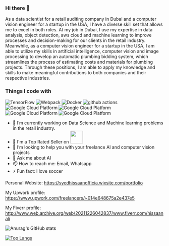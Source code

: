 ### Hi there 👋

As a data scientist for a retail auditing company in Dubai and a computer vision engineer for a startup in the USA, I have a diverse skill set that allows me to excel in both roles. At my job in Dubai, I use my expertise in data analysis, object detection, aws cloud and  machine learning to improve processes and decision-making for our clients in the retail industry. Meanwhile, as a computer vision engineer for a startup in the USA, I am able to utilize my skills in artificial intelligence, computer vision and image processing to develop an automatic plumbing bidding system, which streamlines the process of estimating costs and materials for plumbing projects. Through these positions, I am able to apply my knowledge and skills to make meaningful contributions to both companies and their respective industries.

<h3>Things I code with</h3>
<p>
  <img alt="TensorFlow" src="https://camo.githubusercontent.com/fec001b73f0253a3b7036f8cd5135d35797f0db64e9399903fc62e588e15ef43/68747470733a2f2f696d672e736869656c64732e696f2f62616467652f54656e736f72466c6f772d2532334646364630302e7376673f7374796c653d666f722d7468652d6261646765266c6f676f3d54656e736f72466c6f77266c6f676f436f6c6f723d7768697465" />
  <img alt="Webpack" src="https://camo.githubusercontent.com/a1b2dac5667822ee0d98ae6d799da61987fd1658dfeb4d2ca6e3c99b1535ebd8/68747470733a2f2f696d672e736869656c64732e696f2f62616467652f707974686f6e2d3336373041303f7374796c653d666f722d7468652d6261646765266c6f676f3d707974686f6e266c6f676f436f6c6f723d666664643534" /> 
  <img alt="Docker" src="https://camo.githubusercontent.com/15ab61ce30a10d53ef73580f936329f8308021ebf6dc90f51c817d522516d40f/68747470733a2f2f696d672e736869656c64732e696f2f62616467652f5079546f7263682d2532334545344332432e7376673f7374796c653d666f722d7468652d6261646765266c6f676f3d5079546f726368266c6f676f436f6c6f723d7768697465" />
  <img alt="github actions" src="https://camo.githubusercontent.com/96796a43b2c70f9c57f3ad251efd2073b828ab3037e4af502c7c409f9564d2b7/68747470733a2f2f696d672e736869656c64732e696f2f62616467652f4b657261732d2532334430303030302e7376673f7374796c653d666f722d7468652d6261646765266c6f676f3d4b65726173266c6f676f436f6c6f723d7768697465" />
  <img alt="Google Cloud Platform" src="https://camo.githubusercontent.com/5e8b6493343a841ed161f1862e7de688f67ba8809ad0a76a8f04af618ab2c3bf/68747470733a2f2f696d672e736869656c64732e696f2f62616467652f7363696b69742d2d6c6561726e2d2532334637393331452e7376673f7374796c653d666f722d7468652d6261646765266c6f676f3d7363696b69742d6c6561726e266c6f676f436f6c6f723d7768697465" />
  <img alt="Google Cloud Platform" src="https://camo.githubusercontent.com/a1c5e9056e3be1e1058d8517b025af60f61f75395a78245776db71a7703aff9c/68747470733a2f2f696d672e736869656c64732e696f2f62616467652f6e756d70792d2532333031333234332e7376673f7374796c653d666f722d7468652d6261646765266c6f676f3d6e756d7079266c6f676f436f6c6f723d7768697465" />
  <img alt="Google Cloud Platform" src="https://camo.githubusercontent.com/f737c8a9e60949e59f80fcca0b0019df76efb3c8ae56d38736bb93e44b447000/68747470733a2f2f696d672e736869656c64732e696f2f62616467652f70616e6461732d2532333135303435382e7376673f7374796c653d666f722d7468652d6261646765266c6f676f3d70616e646173266c6f676f436f6c6f723d7768697465" />
  <img alt="Google Cloud Platform" src="https://camo.githubusercontent.com/01a0e0358e1ce867c57b40f3fc5e037d6f0b7b8946ad9856749b3cf1830c0767/68747470733a2f2f696d672e736869656c64732e696f2f62616467652f6f70656e63762d25323377686974652e7376673f7374796c653d666f722d7468652d6261646765266c6f676f3d6f70656e6376266c6f676f436f6c6f723d7768697465" />

  
</p>



- 🔭 I’m currently working on Data Science and Machine learning problems in the retail industry.
- 🌱 I'm a Top Rated Seller on <img src = "https://logos-world.net/wp-content/uploads/2021/04/Upwork-Logo.png" width = 40>
- 🤔 I’m looking to help you with your freelance AI and computer vision projects
- 💬 Ask me about AI
- 📫 How to reach me: Email, Whatsapp
- ⚡ Fun fact: I love soccer


Personal Website: https://syedhissaanofficia.wixsite.com/portfolio

My Upwork profile: https://www.upwork.com/freelancers/~014e648675a2e437e5

My Fiverr profile: http://www.web.archive.org/web/20211226042837/www.fiverr.com/hissaanali

![Anurag's GitHub stats](https://github-readme-stats.vercel.app/api?username=HissaanAli&show_icons=true&theme=algolia&count_private=true)

[![Top Langs](https://github-readme-stats.vercel.app/api/top-langs/?username=HissaanAli&count_private=true&theme=algolia&layout=compact)]([https://github.com/anuraghazra/github-readme-stats](https://github.com/HissaanAli))
